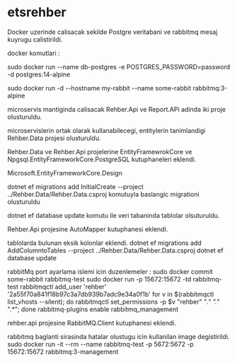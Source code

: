 # etsrehber

Docker uzerinde calisacak sekilde Postgre veritabani ve rabbitmq mesaj kuyrugu calistirildi.

docker komutlari : 

sudo docker run --name db-postgres -e POSTGRES_PASSWORD=password -d postgres:14-alpine

sudo docker run -d --hostname my-rabbit --name some-rabbit rabbitmq:3-alpine

microservis mantiginda calisacak Rehber.Api ve Report.APi adinda iki proje olusturuldu.

microservislerin ortak olarak kullanabilecegi, entitylerin tanimlandigi Rehber.Data projesi olusturuldu.

Rehber.Data ve Rehber.Api projelerine
EntityFramewrokCore ve Npgsql.EntityFrameworkCore.PostgreSQL kutuphaneleri eklendi.

Microsoft.EntityFrameworkCore.Design

 dotnet ef migrations add InitialCreate --project ../Rehber.Data/Rehber.Data.csproj komutuyla baslangic migrationi olusturuldu
 
dotnet ef database update komutu ile veri tabaninda tablolar olsuturuldu.

Rehber.Api projesine 
AutoMapper kutuphanesi eklendi.

tablolarda bulunan eksik kolonlar eklendi.
dotnet ef migrations add AddColumntoTables --project ../Rehber.Data/Rehber.Data.csproj
dotnet ef database update

rabbitMq port ayarlama islemi icin duzenlemeler : 
sudo docker commit some-rabbit rabbitmq-test
sudo docker run -p 15672:15672 -td rabbitmq-test
rabbitmqctl add_user 'rehber' '2a55f70a841f18b97c3a7db939b7adc9e34a0f1b'
for v in $(rabbitmqctl list_vhosts --silent); do rabbitmqctl set_permissions -p $v "rehber" ".*" ".*" ".*"; done
rabbitmq-plugins enable rabbitmq_management

rehber.api projesine 
RabbitMQ.Client kutuphanesi eklendi.

rabbitmq baglanti sirasinda hatalar olustugu icin kullanilan image degistirildi.
sudo docker run -it --rm --name rabbitmq-test -p 5672:5672 -p 15672:15672 rabbitmq:3-management

